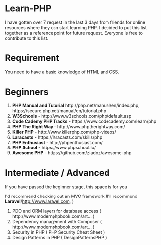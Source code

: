 # Learn-PHP
I have gotten over 7 request in the last 3 days from friends for online resources where they can start learning PHP. I decided to put this list together as a reference point for future request. Everyone is free to contribute to this list.

# Requirement
You need to have a basic knowledge of HTML and CSS.

# Beginners
<ol>
  <li><strong>PHP Manual and Tutorial</strong> http://php.net/manual/en/index.php, https://secure.php.net/manual/en/tutorial.php</li>
  <li><strong>W3Schools</strong> - http://www.w3schools.com/php/default.asp</li>
  <li><strong>Code Cademy PHP Tracks</strong> - https://www.codecademy.com/learn/php</li>
  <li><strong>PHP The Right Way</strong> - http://www.phptherightway.com/</li>
  <li><strong>Killer PHP</strong> - http://www.killerphp.com/php-videos/</li>
  <li><strong>Laracasts</strong> - https://laracasts.com/skills/php</li>
  <li><strong>PHP Enthusiast</strong> - http://phpenthusiast.com/</li>
  <li><strong>PHP School</strong> - https://www.phpschool.io/</li>
  <li><strong>Awesome PHP</strong> - https://github.com/ziadoz/awesome-php</li>
  
</ol>

# Intermediate / Advanced
If you have passed the beginner stage, this space is for you

I'd recommend checking out an MVC framework (I'll recommend <strong>Laravel</strong>/http://www.laravel.com, )

<ol>
  <li>PDO and ORM layers for database access ( http://www.modernphpbook.com/art... )</li>
  <li>Dependency management with Composer ( http://www.modernphpbook.com/art... )</li>
  <li>Security in PHP ( PHP Security Cheat Sheet )</li>
  <li>Design Patterns in PHP ( DesignPatternsPHP ) </li>
</ol>

